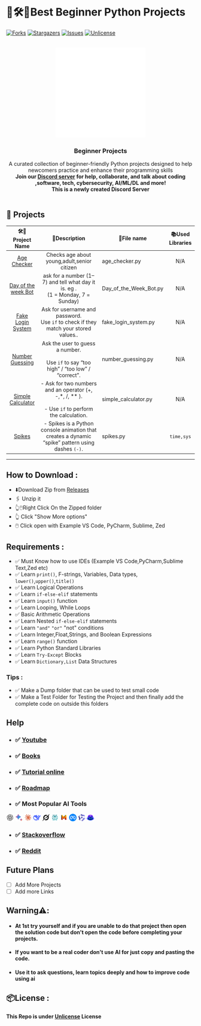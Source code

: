 # 🎯🛠️📝Best Beginner Python Projects
<a id="readme-top"></a>

<!-- [![Contributors][contributors-shield]][contributors-url] -->
[![Forks][forks-shield]][forks-url]
[![Stargazers][stars-shield]][stars-url]
[![Issues][issues-shield]][issues-url]
[![Unlicense][license-shield]][license-url]
<!-- [![LinkedIn][linkedin-shield]][linkedin-url] -->


<!-- PROJECT LOGO -->
<br />
<div align="center">
  <a href="https://github.com/Mr-DS-ML-85/extreme-beginner-python-projects">
    <img src="assets/pythonlogo.gif" alt="Logo">
  </a>
  <h3 align="center">Beginner Projects</h3>
  <p align="center">
    A curated collection of beginner-friendly Python projects designed to help newcomers practice and enhance their programming skills
    <br /><strong>Join our <a href="https://discord.gg/BpUWfnYW">Discord server</a> for help, collaborate, and talk about coding ,software, tech, cybersecurity, AI/ML/DL and more!</strong>
    <br />
    <strong> This is a newly created Discord Server </strong>
    <br />
    <br />
  </p>
</div>

[forks-shield]:https://img.shields.io/github/forks/Mr-DS-ML-85/extreme-beginner-python-projects?style=for-the-badge
[forks-url]:https://github.com/Mr-DS-ML-85/extreme-beginner-python-projects/network/members
[stars-shield]: https://img.shields.io/github/stars/Mr-DS-ML-85/extreme-beginner-python-projects?style=for-the-badge
[stars-url]: https://github.com/Mr-DS-ML-85/extreme-beginner-python-projects/stargazers
[issues-shield]: https://img.shields.io/github/issues/Mr-DS-ML-85/extreme-beginner-python-projects?style=for-the-badge
[issues-url]: https://github.com/Mr-DS-ML-85/extreme-beginner-python-projects/issues
[license-shield]: https://img.shields.io/badge/license-Unlicense-blue?style=for-the-badge
[license-url]: https://github.com/Mr-DS-ML-85/extreme-beginner-python-projects/blob/main/LICENSE

## 📁 Projects 

|   🛠️🎯Project Name     |                                                📜Description                                                 | 📂File name              | 📚Used Libraries |
| :-----------------: | :--------------------------------------------------------------------------------------------------------: | ---------------------- | :------------: |
|     [Age Checker](https://github.com/Mr-DS-ML-85/extreme-beginner-python-projects/blob/main/projects/age_checker.py)     |                                Checks age about young,adult,senior citizen                                 | age_checker.py         |      N/A       |
| [Day of the week Bot](https://github.com/Mr-DS-ML-85/extreme-beginner-python-projects/blob/main/projects/Day_of_the_Week_Bot.py) |              ask for a number (1–7) and tell what day it is. eg .<br>(1 = Monday, 7 = Sunday)              | Day_of_the_Week_Bot.py |      N/A       |
|  [Fake Login System](https://github.com/Mr-DS-ML-85/extreme-beginner-python-projects/blob/main/projects/fake_login_system.py)  |           Ask for username and password.<br>Use `if` to check if they match your stored values..           | fake_login_system.py   |      N/A       |
|   [Number Guessing](https://github.com/Mr-DS-ML-85/extreme-beginner-python-projects/blob/main/projects/number_guessing.py)   |       Ask the user to guess a number.<br>    <br>Use `if` to say “too high” / “too low” / “correct”.       | number_guessing.py     |      N/A       |
|  [Simple Calculator](https://github.com/Mr-DS-ML-85/extreme-beginner-python-projects/blob/main/projects/simple_calculator.py)  | - Ask for two numbers and an operator (+, -,*, /, **  ).<br>    <br>- Use `if` to perform the calculation. | simple_calculator.py   |      N/A       |
|  [Spikes](https://github.com/Mr-DS-ML-85/extreme-beginner-python-projects/blob/main/projects/spikes.py)  | - Spikes is a Python console animation that creates a dynamic “spike” pattern using dashes `(-)`. | spikes.py   |      `time,sys`       |

---
## How to Download :
- ⬇️Download Zip from [Releases](https://github.com/Mr-DS-ML-85/extreme-beginner-python-projects/releases)
- 🖇️ Unzip it
- 👆🖱️Right Click On the Zipped folder
- 👆 Click "Show More options"
- 🖱️ Click open with Example VS Code, PyCharm, Sublime, Zed 

## Requirements :
- ✅ Must Know how to use IDEs (Example VS Code,PyCharm,Sublime Text,Zed etc)
- ✅ Learn `print()`, F-strings, Variables, Data types, `lower()`,`upper()`,`title()`
- ✅ Learn Logical Operations
- ✅ Learn `if-else-elif` statements
- ✅ Learn `input()` function
- ✅ Learn Looping, While Loops
- ✅ Basic Arithmetic Operations
- ✅ Learn Nested `if-else-elif` statements
- ✅ Learn `"and"` `"or"` "not" conditions
- ✅ Learn Integer,Float,Strings, and Boolean Expressions
- ✅ Learn `range()` function
- ✅ Learn Python Standard Libraries
- ✅ Learn `Try-Except` Blocks
- ✅ Learn `Dictionary,List` Data Structures

### Tips :
- ✅ Make a Dump folder that can be used to test small code
- ✅ Make a Test Folder for Testing the Project and then finally add the complete code on outside this folders

 
## Help
 - ### ✅ [Youtube](https://youtu.be/eWRfhZUzrAc?si=gDYZU964tjfJwd6F)
 - ### ✅ [Books](https://nostarch.com/python-crash-course-3rd-edition)
 - ### ✅ [Tutorial online](https://www.geeksforgeeks.org/python/python-programming-language-tutorial/)
 - ### ✅ [Roadmap](https://roadmap.sh/python)
 - ### ✅ Most Popular AI Tools

   
<a href="https://chat.openai.com/"><img src="assets/chatgpt.png" height="20"></a>
<a href="https://gemini.google.com/"><img src="assets/gemini.png" height="20"></a>
<a href="https://claude.ai/"><img src="assets/claude.png" height="20"></a>
<a href="https://deepseek.com/"><img src="assets/deepseek.png" height="20"></a>
<a href="https://x.ai/"><img src="assets/grok.png" height="20"></a>
<a href="https://www.perplexity.ai/"><img src="assets/perplexity.png" height="20"></a>
<a href="https://mistral.ai/"><img src="assets/mistrala.png" height="20"></a>
<a href="https://ai.meta.com/llama/"><img src="assets/llamaai.png" height="20"></a>
<a href="https://chat.qwen.ai/"><img src="assets/qwen.png" height="20"></a>
<a href="https://github.com/features/copilot"><img src="assets/github-copilot.png" height="20"></a>


- ### ✅ [Stackoverflow](https://stackoverflow.com)
- ### ✅ [Reddit](https://www.reddit.com/r/Python/)

## Future Plans
- [ ] Add More Projects
- [ ] Add more Links

## Warning⚠️:
- ####  At 1st try yourself and if you are unable to do that project then open the solution code but don't open the code before completing your projects.
- ####  If you want to be a real coder don't use AI for just copy and pasting the code. 
- ####  Use it to ask questions, learn topics deeply and how to improve code using ai 

## 📦License :
#### This Repo is under [Unlicense](https://github.com/Mr-DS-ML-85/extreme-beginner-python-projects/blob/main/LICENSE) License

